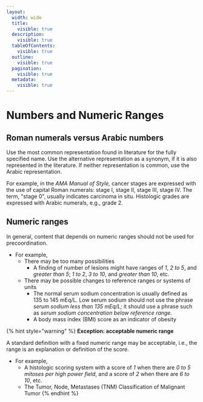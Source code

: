 ```yaml
---
layout:
  width: wide
  title:
    visible: true
  description:
    visible: true
  tableOfContents:
    visible: true
  outline:
    visible: true
  pagination:
    visible: true
  metadata:
    visible: true
---
```


# Numbers and Numeric Ranges

## Roman numerals versus Arabic numbers <a href="#roman-numerals-versus-arabic-numbers" id="roman-numerals-versus-arabic-numbers"></a>

Use the most common representation found in literature for the fully specified name. Use the alternative representation as a synonym, if it is also represented in the literature. If neither representation is common, use the Arabic representation. &#x20;

For example, in the _AMA Manual of Style,_ cancer stages are expressed with the use of capital Roman numerals: stage I, stage II, stage III, stage IV. The term, "stage 0", usually indicates carcinoma in situ.  Histologic grades are expressed with Arabic numerals, e.g., grade 2.

## Numeric ranges <a href="#numeric-ranges" id="numeric-ranges"></a>

In general, content that depends on numeric ranges should not be used for precoordination.

* For example,
  * There may be too many possibilities
    * A finding of number of lesions might have ranges of _1_, _2 to 5_, and _greater than 5_; _1 to 2_, _3 to 10_, and _greater than 10_, etc.
  * There may be possible changes to reference ranges or systems of units
    * The normal serum sodium concentration is usually defined as 135 to 145 mEq/L. Low serum sodium should not use the phrase _serum sodium less than 135 mEq/L;_ it should use a phrase such as _serum sodium concentration below reference range._
    * A body mass index (BMI) score as an indicator of obesity

{% hint style="warning" %}
**Exception: acceptable numeric range**

A standard definition with a fixed numeric range may be acceptable, i.e., the range is an explanation or definition of the score.

* For example,
  * A histologic scoring system with a score of _1_ when there are _0 to 5 mitoses per high power field_, and a score of _2_ when there are _6 to 10_, etc.
  * The Tumor, Node, Metastases (TNM) Classification of Malignant Tumor
{% endhint %}
